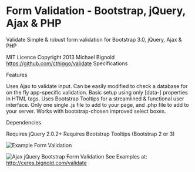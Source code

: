 Form Validation - Bootstrap, jQuery, Ajax & PHP
========

Validate Simple & robust form validation for Bootstrap 3.0, jQuery, Ajax & PHP

MIT Licence
Copyright 2013 Michael Bignold
https://github.com/cthiggo/validate
Specifications

Features

Uses Ajax to validate input.
Can be easily modified to check a database for on the fly app-specific validation.
Basic setup using only [data-] properties in HTML tags.
Uses Bootstrap Tooltips for a streamlined & functional user interface.
Only one single .js file to add to your page, and .php file to add to your server.
Works with bootstrap-chosen improved select boxes.

Dependencies

Requires jQuery 2.0.2+
Requires Bootstrap Tooltips (Bootstrap 2 or 3)

![Example Form Validation](http://ceres.bignold.com/validate/demo.png)

![Ajax jQuery Bootstrap Form Validation](http://ceres.bignold.com/validate/demo2.png)
See Examples at:
http://ceres.bignold.com/validate
